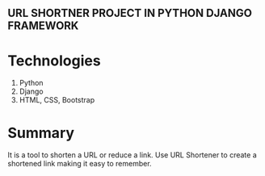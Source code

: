 ## URL SHORTNER PROJECT IN PYTHON DJANGO FRAMEWORK

# Technologies

1. Python
2. Django
3. HTML, CSS, Bootstrap

# Summary

It is a tool to shorten a URL or reduce a link.
Use URL Shortener to create a shortened link making it easy to remember.